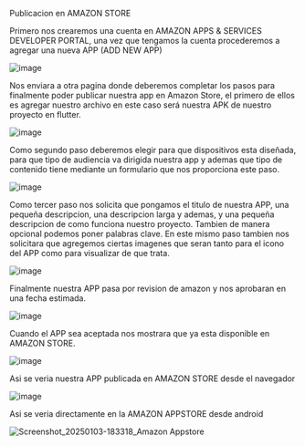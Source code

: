 Publicacion en AMAZON STORE

Primero nos crearemos una cuenta en AMAZON APPS & SERVICES DEVELOPER PORTAL, una vez que tengamos la cuenta procederemos a agregar una nueva APP (ADD NEW APP)

![image](https://github.com/user-attachments/assets/22a97a8f-1aac-46d0-ae06-81d34ade9e57)

Nos enviara a otra pagina donde deberemos completar los pasos para finalmente poder publicar nuestra app en Amazon Store, el primero de ellos es agregar nuestro archivo en este caso será nuestra APK de nuestro proyecto en flutter.

![image](https://github.com/user-attachments/assets/66cbbc49-b0a6-45c0-969b-0207b41ce643)

Como segundo paso deberemos elegir para que dispositivos esta diseñada, para que tipo de audiencia va dirigida nuestra app y ademas que tipo de contenido tiene mediante un formulario que nos proporciona este paso.

![image](https://github.com/user-attachments/assets/ec897c69-7512-46bc-931f-bbb620d0088a)

Como tercer paso nos solicita que pongamos el titulo de nuestra APP, una pequeña descripcion, una descripcion larga y ademas, y una pequeña descripcion de como funciona nuestro proyecto. Tambien de manera opcional podemos poner palabras clave. En este mismo paso tambien nos solicitara que agregemos ciertas imagenes que seran tanto para el icono del APP como para visualizar de que trata.

![image](https://github.com/user-attachments/assets/04bcf07b-d097-4923-bea7-36092a053ce7)

Finalmente nuestra APP pasa por revision de amazon y nos aprobaran en una fecha estimada.

![image](https://github.com/user-attachments/assets/b13c4b2a-8804-4f13-a809-8eea4d26832b)

Cuando el APP sea aceptada nos mostrara que ya esta disponible en AMAZON STORE. 

![image](https://github.com/user-attachments/assets/2aa730de-70f2-422a-ba1d-39996d186e3f)

Asi se veria nuestra APP publicada en AMAZON STORE desde el navegador

![image](https://github.com/user-attachments/assets/8b4d42b7-dc7f-437f-9f5d-c4860d58c5f4)

Asi se veria directamente en la AMAZON APPSTORE desde android

![Screenshot_20250103-183318_Amazon Appstore](https://github.com/user-attachments/assets/22ff1e61-8111-4e8e-92ae-22bb1c8fe92d)
